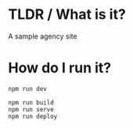 # TLDR / What is it?

A sample agency site

# How do I run it?

```
npm run dev
```


```
npm run build
npm run serve
npm run deploy
```


